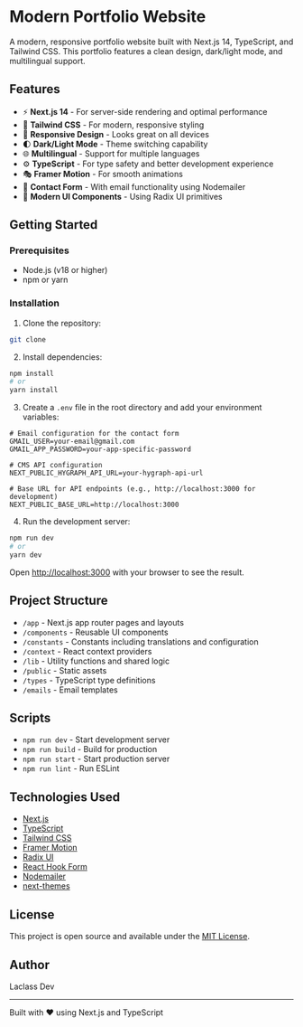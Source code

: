 # Modern Portfolio Website

A modern, responsive portfolio website built with Next.js 14, TypeScript, and Tailwind CSS. This portfolio features a clean design, dark/light mode, and multilingual support.

## Features

- ⚡ **Next.js 14** - For server-side rendering and optimal performance
- 🎨 **Tailwind CSS** - For modern, responsive styling
- 📱 **Responsive Design** - Looks great on all devices
- 🌓 **Dark/Light Mode** - Theme switching capability
- 🌐 **Multilingual** - Support for multiple languages
- ⚙️ **TypeScript** - For type safety and better development experience
- 🎭 **Framer Motion** - For smooth animations
- 📧 **Contact Form** - With email functionality using Nodemailer
- 🎯 **Modern UI Components** - Using Radix UI primitives

## Getting Started

### Prerequisites

- Node.js (v18 or higher)
- npm or yarn

### Installation

1. Clone the repository:

```bash
git clone
```

2. Install dependencies:

```bash
npm install
# or
yarn install
```

3. Create a `.env` file in the root directory and add your environment variables:

```env
# Email configuration for the contact form
GMAIL_USER=your-email@gmail.com
GMAIL_APP_PASSWORD=your-app-specific-password

# CMS API configuration
NEXT_PUBLIC_HYGRAPH_API_URL=your-hygraph-api-url

# Base URL for API endpoints (e.g., http://localhost:3000 for development)
NEXT_PUBLIC_BASE_URL=http://localhost:3000
```

4. Run the development server:

```bash
npm run dev
# or
yarn dev
```

Open [http://localhost:3000](http://localhost:3000) with your browser to see the result.

## Project Structure

- `/app` - Next.js app router pages and layouts
- `/components` - Reusable UI components
- `/constants` - Constants including translations and configuration
- `/context` - React context providers
- `/lib` - Utility functions and shared logic
- `/public` - Static assets
- `/types` - TypeScript type definitions
- `/emails` - Email templates

## Scripts

- `npm run dev` - Start development server
- `npm run build` - Build for production
- `npm run start` - Start production server
- `npm run lint` - Run ESLint

## Technologies Used

- [Next.js](https://nextjs.org/)
- [TypeScript](https://www.typescriptlang.org/)
- [Tailwind CSS](https://tailwindcss.com/)
- [Framer Motion](https://www.framer.com/motion/)
- [Radix UI](https://www.radix-ui.com/)
- [React Hook Form](https://react-hook-form.com/)
- [Nodemailer](https://nodemailer.com/)
- [next-themes](https://github.com/pacocoursey/next-themes)

## License

This project is open source and available under the [MIT License](LICENSE).

## Author

Laclass Dev

---

Built with ❤️ using Next.js and TypeScript
